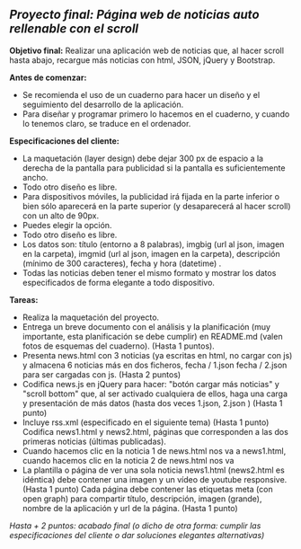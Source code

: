 ***Proyecto final:***   ***Página web de noticias auto rellenable con el scroll***
--------------------------------------------------------------------

**Objetivo final:** 
Realizar una aplicación web de noticias que, al hacer scroll hasta abajo, recargue más noticias con html, JSON, jQuery y Bootstrap.


**Antes de comenzar:**
 - Se recomienda el uso de un cuaderno para hacer un diseño y el
   seguimiento del desarrollo de la aplicación.  
 -  Para diseñar y programar primero lo hacemos en el cuaderno, y cuando lo tenemos
   claro, se traduce en el ordenador.

**Especificaciones del cliente:**

 - La maquetación (layer design) debe dejar 300 px de espacio a la
   derecha de la pantalla para publicidad si la pantalla es
   suficientemente ancho.  
 - Todo otro diseño es libre. 
 - Para dispositivos
   móviles, la publicidad irá fijada en la parte inferior o bien sólo
   aparecerá en la parte superior (y desaparecerá al hacer scroll) con un alto de 90px.
 - Puedes elegir la opción.  
 - Todo otro diseño es libre.
 - Los datos son: título (entorno a 8 palabras), imgbig (url al json,
   imagen en la carpeta), imgmid (url al json, imagen en la carpeta),
   descripción (mínimo de 300 caracteres), fecha y hora (datetime) .
 - Todas las noticias deben tener el mismo formato y mostrar los datos
   especificados de forma elegante a todo dispositivo.

**Tareas:**

 - Realiza la maquetación del proyecto. 
 - Entrega un breve documento con
   el análisis y la planificación (muy importante, esta planificación se
   debe cumplir) en README.md (valen fotos de esquemas del cuaderno).
   (Hasta 1 puntos).
 - Presenta news.html con 3 noticias (ya escritas en html, no cargar con js) y almacena   6 noticias más en dos ficheros,
   fecha / 1.json fecha / 2.json para ser cargadas con js. (Hasta 2
   puntos) 
 - Codifica news.js en jQuery para hacer: "botón cargar más
   noticias" y "scroll bottom" que, al ser activado cualquiera de ellos,
   haga una carga y presentación de más datos (hasta dos veces 1.json,
   2.json ) (Hasta 1 punto) 
 - Incluye rss.xml (especificado en el siguiente tema) (Hasta 1 punto) Codifica news1.html y news2.html, páginas que corresponden a las dos primeras noticias (últimas publicadas). 
 - Cuando hacemos clic en la noticia 1 de news.html nos va
   a news1.html, cuando hacemos clic en la noticia 2 de news.html nos va
 - La plantilla o página de ver una sola noticia news1.html (news2.html es idéntica) debe contener una imagen y un vídeo de youtube responsive. (Hasta 1 punto) Cada página debe contener las etiquetas meta (con open graph) para compartir título, descripción, imagen (grande), nombre de la aplicación y url de la página. (Hasta 1 punto) 

  *Hasta + 2 puntos: acabado final (o dicho de otra forma: cumplir las especificaciones del cliente o dar soluciones elegantes alternativas)*
